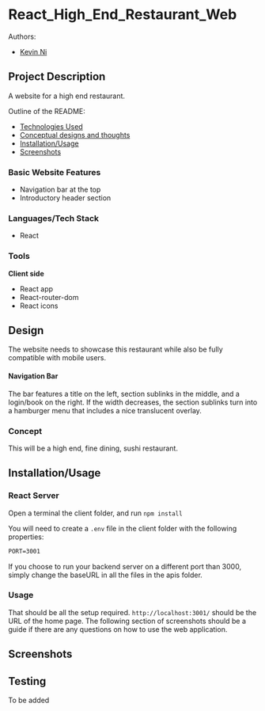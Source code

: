 # React_High_End_Restaurant_Web

 Authors: 
 - [Kevin Ni](https://github.com/Keeevini)

## Project Description

A website for a high end restaurant.

Outline of the README:
- [Technologies Used](#LanguagesTech-Stack)
- [Conceptual designs and thoughts](#Design)
- [Installation/Usage](#InstallationUsage)
- [Screenshots](#Screenshots)

### Basic Website Features
- Navigation bar at the top
- Introductory header section

### Languages/Tech Stack
- React

### Tools

**Client side**
- React app
- React-router-dom
- React icons

## Design
The website needs to showcase this restaurant while also be fully compatible with mobile users.

#### Navigation Bar

The bar features a title on the left, section sublinks in the middle, and a login/book on the right. If the width decreases, the section sublinks turn into a hamburger menu that includes a nice translucent overlay.

### Concept
This will be a high end, fine dining, sushi restaurant.

## Installation/Usage

### React Server
Open a terminal the client folder, and run `npm install`

You will need to create a `.env` file in the client folder with the following properties:
```txt
PORT=3001
```

If you choose to run your backend server on a different port than 3000, simply change the baseURL in all the files in the apis folder.

### Usage
That should be all the setup required. `http://localhost:3001/` should be the URL of the home page. The following section of screenshots should be a guide if there are any questions on how to use the web application.

## Screenshots

## Testing
To be added
